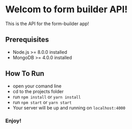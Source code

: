 # Welcom to form builder API!
This is the API for the form-builder app!

## Prerequisites
* Node.js >= 8.0.0 installed
* MongoDB >= 4.0.0 installed

## How To Run
* open your comand line
* cd to the projects folder
* run `npm install` or `yarn install`
* run `npm start` or `yarn start`
* Your server will be up and running on `localhost:4000`

### Enjoy!